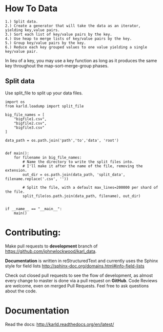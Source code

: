How To Data
======================

    1.) Split data.
    2.) Create a generator that will take the data as an iterator, yielding key,value pairs.
    3.) Sort each list of key/value pairs by the key.
    4.) Use heap to merge lists of key/value pairs by the key.
    5.) Group key/value pairs by the key.
    6.) Reduce each key grouped values to one value yielding a single key/value pair.

In lieu of a key, you may use a key function as long as it produces the
same key throughout the map-sort-merge-group phases.

Split data
----------------------

Use split_file to split up your data files.

    import os
    from karld.loadump import split_file

    big_file_names = [
        "bigfile1.csv",
        "bigfile2.csv",
        "bigfile3.csv"
    ]

    data_path = os.path.join('path','to','data', 'root')


    def main():
        for filename in big_file_names:
            # Name the directory to write the split files into.
            # I'll make it after the name of the file, removing the extension.
            out_dir = os.path.join(data_path, 'split_data', filename.replace('.csv', ''))

            # Split the file, with a default max_lines=200000 per shard of the file.
            split_file(os.path.join(data_path, filename), out_dir)


    if __name__ == "__main__":
        main()


Contributing:
==================
Make pull requests to **development** branch of
 https://github.com/johnwlockwood/karl_data.

**Documentation** is written in reStructuredText and currently uses the
 Sphinx style for field
 lists http://sphinx-doc.org/domains.html#info-field-lists

Check out closed pull requests to see the flow of development, as almost
every change to master is done via a pull request on **GitHub**. Code Reviews
are welcome, even on merged Pull Requests. Feel free to ask questions about
the code.

Documentation
========================
Read the docs: http://karld.readthedocs.org/en/latest/
